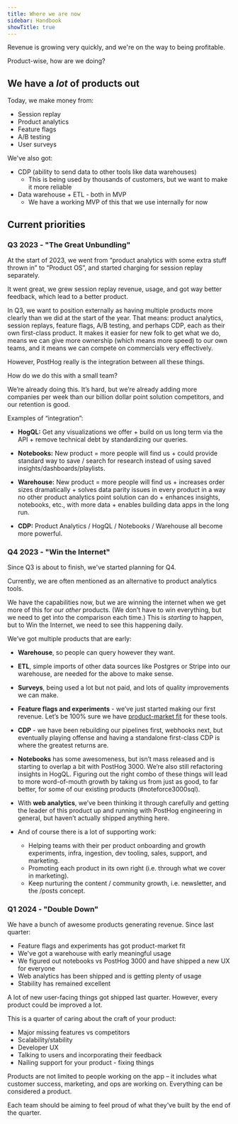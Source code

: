 ```yaml
---
title: Where we are now
sidebar: Handbook
showTitle: true
---
```


Revenue is growing very quickly, and we're on the way to being profitable.

Product-wise, how are we doing?

## We have a _lot_ of products out

Today, we make money from:

* Session replay
* Product analytics
* Feature flags
* A/B testing
* User surveys

We've also got:

* CDP (ability to send data to other tools like data warehouses)
  * This is being used by thousands of customers, but we want to make it more reliable
* Data warehouse + ETL - both in MVP
  * We have a working MVP of this that we use internally for now

## Current priorities

### Q3 2023 - "The Great Unbundling"

At the start of 2023, we went from “product analytics with some extra stuff thrown in” to “Product OS”, and started charging for session replay separately.

It went great, we grew session replay revenue, usage, and got way better feedback, which lead to a better product.

In Q3, we want to position externally as having multiple products more clearly than we did at the start of the year. That means: product analytics, session replays, feature flags, A/B testing, and perhaps CDP, each as their own first-class product. It makes it easier for new folk to get what we do, means we can give more ownership (which means more speed) to our own teams, and it means we can compete on commercials very effectively.

However, PostHog really is the integration between all these things.

How do we do this with a small team?

We’re already doing this. It’s hard, but we’re already adding more companies per week than our billion dollar point solution competitors, and our retention is good.

Examples of “integration”:

- **HogQL:** Get any visualizations we offer + build on us long term via the API + remove technical debt by standardizing our queries.

- **Notebooks:** New product = more people will find us + could provide standard way to save / search for research instead of using saved insights/dashboards/playlists.

- **Warehouse:** New product = more people will find us + increases order sizes dramatically + solves data parity issues in every product in a way no other product analytics point solution can do + enhances insights, notebooks, etc., with more data + enables building data apps in the long run.

- **CDP:** Product Analytics / HogQL / Notebooks / Warehouse all become more powerful.

### Q4 2023 - "Win the Internet"

Since Q3 is about to finish, we've started planning for Q4.

Currently, we are often mentioned as an alternative to product analytics tools.

We have the capabilities now, but we are winning the internet when we get more of this for our _other_ products. (We don’t have to win everything, but we need to get into the comparison each time.) This is _starting_ to happen, but to Win the Internet, we need to see this happening daily.

We’ve got multiple products that are early:

- **Warehouse**, so people can query however they want.

- **ETL**, simple imports of other data sources like Postgres or Stripe into our warehouse, are needed for the above to make sense.

- **Surveys**, being used a lot but not paid, and lots of quality improvements we can make.

- **Feature flags and experiments** - we’ve just started making our first revenue. Let’s be 100% sure we have [product-market fit](/blog/product-market-fit-game) for these tools.

- **CDP** - we have been rebuilding our pipelines first, webhooks next, but eventually playing offense and having a standalone first-class CDP is where the greatest returns are.

- **Notebooks** has some awesomeness, but isn’t mass released and is starting to overlap a bit with PostHog 3000. We’re also still refactoring insights in HogQL. Figuring out the right combo of these things will lead to more word-of-mouth growth by taking us from just as good, to far better, for some of our existing products (#noteforce3000sql).

- With **web analytics**, we’ve been thinking it through carefully and getting the leader of this product up and running with PostHog engineering in general, but haven’t actually shipped anything here.

- And of course there is a lot of supporting work:
  - Helping teams with their per product onboarding and growth experiments, infra, ingestion, dev tooling, sales, support, and marketing.
  - Promoting each product in its own right (i.e. through what we cover in marketing).
  - Keep nurturing the content / community growth, i.e. newsletter, and the /posts concept.

### Q1 2024 - "Double Down"

We have a bunch of awesome products generating revenue. Since last quarter:

- Feature flags and experiments has got product-market fit
- We've got a warehouse with early meaningful usage
- We figured out notebooks vs PostHog 3000 and have shipped a new UX for everyone
- Web analytics has been shipped and is getting plenty of usage
- Stability has remained excellent

A lot of new user-facing things got shipped last quarter. However, every product could be improved a lot.

This is a quarter of caring about the craft of your product:

- Major missing features vs competitors
- Scalability/stability
- Developer UX
- Talking to users and incorporating their feedback
- Nailing support for your product - fixing things

Products are not limited to people working on the app – it includes what customer success, marketing, and ops are working on. Everything can be considered a product.

Each team should be aiming to feel proud of what they've built by the end of the quarter.
